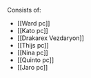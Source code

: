 Consists of:
- [[Ward pc]]
- [[Kato pc]]
- [[Drakarex Vezdaryon]]
- [[Thijs pc]]
- [[Nina pc]]
- [[Quinto pc]]
- [[Jaro pc]]